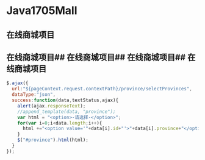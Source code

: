 # Java1705Mall
## 在线商城项目

## 在线商城项目## 在线商城项目## 在线商城项目## 在线商城项目

``` js
$.ajax({
  url:"${pageContext.request.contextPath}/province/selectProvinces",
  dataType:"json",
  success:function(data,textStatus,ajax){
    alert(ajax.responseText);
    //append_template(data, "province");
    var html = "<option>-请选择-</option>";
    for(var i=0;i<data.length;i++){
      html +="<option value='"+data[i].id+"'>"+data[i].province+"</option>";
    }
    $("#province").html(html);
  }
});
```
